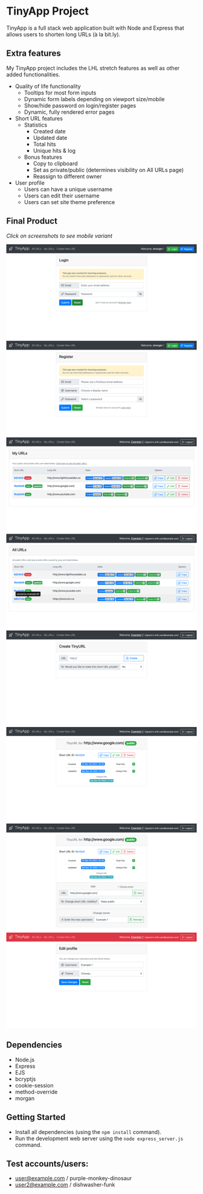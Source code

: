 # TinyApp Project

TinyApp is a full stack web application built with Node and Express that allows users to shorten long URLs (à la bit.ly).

## Extra features

My TinyApp project includes the LHL stretch features as well as other added functionalities.

- Quality of life functionality
  - Tooltips for most form inputs
  - Dynamic form labels depending on viewport size/mobile
  - Show/hide password on login/register pages
  - Dynamic, fully rendered error pages
- Short URL features
  - Statistics
    - Created date
    - Updated date
    - Total hits
    - Unique hits & log
  - Bonus features
    - Copy to clipboard
    - Set as private/public (determines visibility on All URLs page)
    - Reassign to different owner
- User profile
  - Users can have a unique username
  - Users can edit their username
  - Users can set site theme preference

## Final Product

*Click on screenshots to see mobile variant*

[!["Login"](./screenshots/login.png)](./screenshots/m_login.png)
[!["Register"](./screenshots/register.png)](./screenshots/m_register.png)
[!["My URLs"](./screenshots/urls_self.png)](./screenshots/m_urls_self.png)
[!["All URLs"](./screenshots/urls_all.png)](./screenshots/m_urls_all.png)
[!["New URL"](./screenshots/urls_new.png)](./screenshots/m_urls_new.png)
[!["Show URL"](./screenshots/urls_show.png)](./screenshots/m_urls_show.png)
[!["Edit URL"](./screenshots/urls_edit.png)](./screenshots/m_urls_edit.png)
[!["Profile"](./screenshots/profile.png)](./screenshots/m_profile.png)


## Dependencies

- Node.js
- Express
- EJS
- bcryptjs
- cookie-session
- method-override
- morgan

## Getting Started

- Install all dependencies (using the `npm install` command).
- Run the development web server using the `node express_server.js` command.

## Test accounts/users:

- user@example.com / purple-monkey-dinosaur
- user2@example.com / dishwasher-funk
